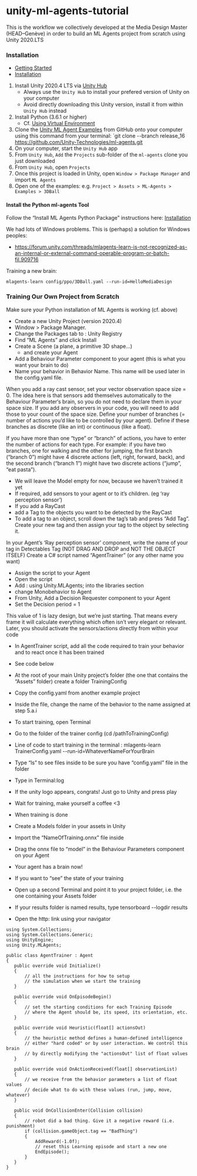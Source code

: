 # unity-ml-agents-tutorial
This is the workflow we collectively developed at the Media Design Master (HEAD–Genève) in order to build an ML Agents project from scratch using Unity 2020.LTS

### Installation

- [Getting Started](https://github.com/Unity-Technologies/ml-agents/blob/main/docs/Getting-Started.md)
- [Installation](https://github.com/Unity-Technologies/ml-agents/blob/main/docs/Installation.md)

1. Install Unity 2020.4 LTS via [Unity Hub](https://unity3d.com/get-unity/download)
    - Always use the `Unity Hub` to install your prefered version of Unity on your computer
    - Avoid directly downloading this Unity version, install it from within `Unity Hub` instead
2. Install Python (3.6.1 or higher)
    - Cf. [Using Virtual Environment](https://github.com/Unity-Technologies/ml-agents/blob/main/docs/Using-Virtual-Environment.md)
3. Clone the [Unity ML Agent Examples](https://github.com/Unity-Technologies/ml-agents/blob/main/docs/Learning-Environment-Examples.md) from GitHub onto your computer using this command from your terminal: `git clone --branch release_16 https://github.com/Unity-Technologies/ml-agents.git
4. On your computer, start the `Unity Hub` app
5. From `Unity Hub`, `Add` the `Projects` sub-folder of the `ml-agents` clone you just downloaded
6. From `Unity Hub`, open `Projects`
7. Once this project is loaded in Unity, open `Window > Package Manager` and import `ML Agents`
8. Open one of the examples: e.g. `Project > Assets > ML-Agents > Examples > 3DBall`

#### Install the Python ml-agents Tool
Follow the “Install ML Agents Python Package” instructions here:
[Installation](https://github.com/Unity-Technologies/ml-agents/blob/main/docs/Installation.md)

We had lots of Windows problems. This is (perhaps) a solution for Windows peoples:
- <https://forum.unity.com/threads/mlagents-learn-is-not-recognized-as-an-internal-or-external-command-operable-program-or-batch-fil.909716>

Training a new brain:

```
mlagents-learn config/ppo/3DBall.yaml --run-id=HelloMediaDesign
```

### Training Our Own Project from Scratch

Make sure your Python installation of ML Agents is working (cf. above)
- Create a new Unity Project (version 2020.4) 
- Window > Package Manager. 
- Change the Packages tab to : Unity Registry
- Find “ML Agents” and click Install
- Create a Scene (a plane, a primitive 3D shape…) 
    - and create your Agent
- Add a Behaviour Parameter component to your agent (this is what you want your brain to do)
- Name your behavior in Behavior Name. This name will be used later in the config.yaml file.

When you add a ray cast sensor, set your vector observation space size = 0. The idea here is that sensors add themselves automatically to the Behaviour Parameter‘s brain, so you do not need to declare them in your space size. If you add any observers in your code, you will need to add those to your count of the space size.
Define your number of branches (= number of actions you’d like to be controlled by your agent). Define if these branches as discrete (like an int) or continuous (like a float).

If you have more than one “type” or “branch” of actions, you have to enter the number of actions for each type. For example: if you have two branches, one for walking and the other for jumping, the first branch (“branch 0”) might have 4 discrete actions (left, right, forward, back), and the second branch (“branch 1”) might have two discrete actions (“jump”, “eat pasta”).

- We will leave the Model empty for now, because we haven’t trained it yet
- If required, add sensors to your agent or to it’s children. (eg ‘ray perception sensor’)
- If you add a RayCast
- add a Tag to the objects you want to be detected by the RayCast 
- To add a tag to an object, scroll down the tag’s tab and press “Add Tag”. Create your new tag and then assign your tag to the object by selecting it.

In your Agent’s ‘Ray perception sensor’ component, write the name of your tag in Detectables Tag (NOT DRAG AND DROP and NOT THE OBJECT ITSELF)
Create a C# script named “AgentTrainer” (or any other name you want)

- Assign the script to your Agent
- Open the script 
- Add : using Unity.MLAgents; into the libraries section
- change Monobehavior to Agent
- From Unity, Add a Decision Requester component to your Agent
- Set the Decision period = 1

This value of 1 is lazy design, but we’re just starting. That means every frame it will calculate everything which often isn’t very elegant or relevant. Later, you should activate the sensors/actions directly from within your code

- In AgentTrainer script, add all the code required to train your behavior and to react once it has been trained
- See code below
- At the root of your main Unity project’s folder (the one that contains the “Assets” folder) create a folder TrainingConfig
- Copy the config.yaml from another example project
- Inside the file, change the name of the behavior to the name assigned at step 5.a.i

- To start training, open Terminal
- Go to the folder of the trainer config (cd /pathToTrainingConfig)
- Line of code to start training in the terminal : mlagents-learn TrainerConfig.yaml --run-id=WhateverNameForYourBrain
- Type “ls” to see files inside to be sure you have “config.yaml” file in the folder
- Type in Terminal:log
- If the unity logo appears, congrats! Just go to Unity and press play
- Wait for training, make yourself a coffee <3 
- When training is done
- Create a Models folder in your assets in Unity
- Import the “NameOfTraining.onnx” file inside
- Drag the onnx file to “model” in the Behaviour Parameters component on your Agent
- Your agent has a brain now!
- If you want to “see” the state of your training
- Open up a second Terminal and point it to your project folder, i.e. the one containing your Assets folder
- If your results folder is named results, type tensorboard --logdir results
- Open the http: link using your navigator

```
using System.Collections;
using System.Collections.Generic;
using UnityEngine;
using Unity.MLAgents;

public class AgentTrainer : Agent
{
   public override void Initialize()
   {
       // all the instructions for how to setup
       // the simulation when we start the training
   }

   public override void OnEpisodeBegin()
   {
       // set the starting conditions for each Training Episode
       // where the Agent should be, its speed, its orientation, etc.
   }

   public override void Heuristic(float[] actionsOut)
   {
       // the heuristic method defines a human-defined intelligence
       // either "hard coded" or by user interaction. We control this brain
       // by directly modifying the "actionsOut" list of float values
   }

   public override void OnActionReceived(float[] observationList)
   {
       // we receive from the behavior parameters a list of float values
       // decide what to do with these values (run, jump, move, whatever)
   }

   public void OnCollisionEnter(Collision collision)
   {
       // robot did a bad thing. Give it a negative reward (i.e. punishment)
       if (collision.gameObject.tag == "BadThing")
       {
           AddReward(-1.0f);
           // reset this Learning episode and start a new one
           EndEpisode();
       }
   }
}
```
